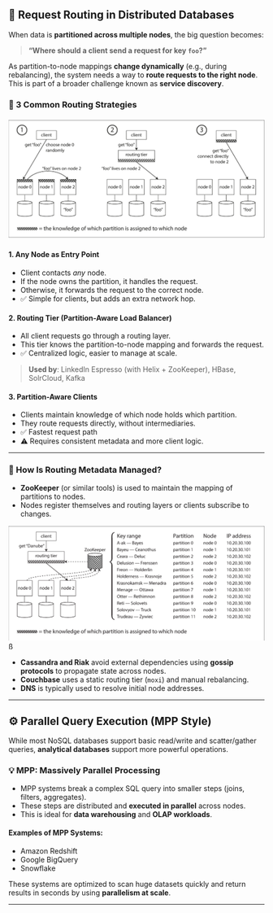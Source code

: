 ## 🔀 Request Routing in Distributed Databases

When data is **partitioned across multiple nodes**, the big question becomes:

> **“Where should a client send a request for key `foo`?”**

As partition-to-node mappings **change dynamically** (e.g., during rebalancing), the system needs a way to **route requests to the right node**. This is part of a broader challenge known as **service discovery**.

### 🚦 3 Common Routing Strategies

![](../images/request-routing.png)

#### 1. Any Node as Entry Point
- Client contacts *any* node.
- If the node owns the partition, it handles the request.
- Otherwise, it forwards the request to the correct node.
- ✅ Simple for clients, but adds an extra network hop.

#### 2. Routing Tier (Partition-Aware Load Balancer)
- All client requests go through a routing layer.
- This tier knows the partition-to-node mapping and forwards the request.
- ✅ Centralized logic, easier to manage at scale.

> **Used by**: LinkedIn Espresso (with Helix + ZooKeeper), HBase, SolrCloud, Kafka

#### 3. Partition-Aware Clients
- Clients maintain knowledge of which node holds which partition.
- They route requests directly, without intermediaries.
- ✅ Fastest request path
- ⚠️ Requires consistent metadata and more client logic.

---

### 🧠 How Is Routing Metadata Managed?

- **ZooKeeper** (or similar tools) is used to maintain the mapping of partitions to nodes.
- Nodes register themselves and routing layers or clients subscribe to changes.

![alt text](../images/zooKeeper-req-routing.png)
ß
- **Cassandra and Riak** avoid external dependencies using **gossip protocols** to propagate state across nodes.
- **Couchbase** uses a static routing tier (`moxi`) and manual rebalancing.
- **DNS** is typically used to resolve initial node addresses.


---

## ⚙️ Parallel Query Execution (MPP Style)

While most NoSQL databases support basic read/write and scatter/gather queries, **analytical databases** support more powerful operations.

### 💡 MPP: Massively Parallel Processing

- MPP systems break a complex SQL query into smaller steps (joins, filters, aggregates).
- These steps are distributed and **executed in parallel** across nodes.
- This is ideal for **data warehousing** and **OLAP workloads**.

#### Examples of MPP Systems:
- Amazon Redshift
- Google BigQuery
- Snowflake

These systems are optimized to scan huge datasets quickly and return results in seconds by using **parallelism at scale**.

---
